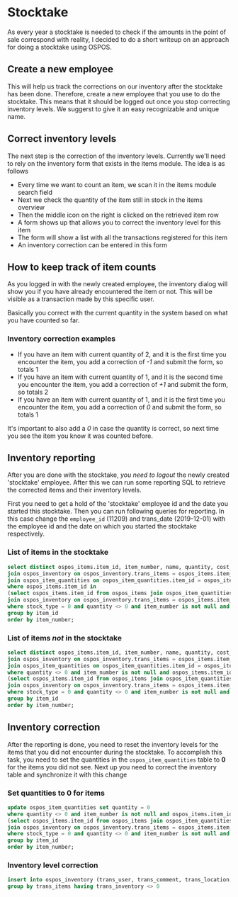 # Stocktake
As every year a stocktake is needed to check if the amounts in the point of sale correspond with reality, I decided to do a short writeup on an approach for doing a stocktake using OSPOS.

## Create a new employee
This will help us track the corrections on our inventory after the stocktake has been done. Therefore, create a new employee that you use to do the stocktake. This means that it should be logged out once you stop correcting inventory levels. We suggerst to give it an easy recognizable and unique name.

## Correct inventory levels
The next step is the correction of the inventory levels. Currently we'll need to rely on the inventory form that exists in the items module. The idea is as follows

* Every time we want to count an item, we scan it in the items module search field
* Next we check the quantity of the item still in stock in the items overview
* Then the middle icon on the right is clicked on the retrieved item row
* A form shows up that allows you to correct the inventory level for this item
* The form will show a list with all the transactions registered for this item
* An inventory correction can be entered in this form

## How to keep track of item counts
As you logged in with the newly created employee, the inventory dialog will show you if you have already encountered the item or not. This will be visible as a transaction made by this specific user.

Basically you correct with the current quantity in the system based on what you have counted so far.

### Inventory correction examples
* If you have an item with current quantity of 2, and it is the first time you encounter the item, you add a correction of *-1* and submit the form, so totals 1
* If you have an item with current quantity of 1, and it is the second time you encounter the item, you add a correction of *+1* and submit the form, so totals 2
* If you have an item with current quantity of 1, and it is the first time you encounter the item, you add a correction of *0* and submit the form, so totals 1

It's important to also add a *0* in case the quantity is correct, so next time you see the item you know it was counted before.

## Inventory reporting
After you are done with the stocktake, *you need to logout* the newly created 'stocktake' employee. After this we can run some reporting SQL to retrieve the corrected items and their inventory levels.

First you need to get a hold of the 'stocktake' employee id and the date you started this stocktake. Then you can run following queries for reporting. In this case change the `employee_id` (11209) and trans_date (2019-12-01) with the employee id and the date on which you started the stocktake respectively.

### List of items in the stocktake
~~~~sql
select distinct ospos_items.item_id, item_number, name, quantity, cost_price, unit_price, min(trans_date) as first_buy from ospos_items 
join ospos_inventory on ospos_inventory.trans_items = ospos_items.item_id 
join ospos_item_quantities on ospos_item_quantities.item_id = ospos_items.item_id 
where ospos_items.item_id in 
(select ospos_items.item_id from ospos_items join ospos_item_quantities on ospos_item_quantities.item_id = ospos_items.item_id 
join ospos_inventory on ospos_inventory.trans_items = ospos_items.item_id 
where stock_type = 0 and quantity <> 0 and item_number is not null and deleted = 0 and ospos_items.item_id and trans_user = 11209 and trans_date > date('2019-12-01') order by item_number) 
group by item_id 
order by item_number;
~~~~

### List of items *not* in the stocktake
~~~~sql
select distinct ospos_items.item_id, item_number, name, quantity, cost_price, unit_price, min(trans_date) as first_buy from ospos_items 
join ospos_inventory on ospos_inventory.trans_items = ospos_items.item_id 
join ospos_item_quantities on ospos_item_quantities.item_id = ospos_items.item_id 
where quantity <> 0 and item_number is not null and ospos_items.item_id not in 
(select ospos_items.item_id from ospos_items join ospos_item_quantities on ospos_item_quantities.item_id = ospos_items.item_id 
join ospos_inventory on ospos_inventory.trans_items = ospos_items.item_id 
where stock_type = 0 and quantity <> 0 and item_number is not null and deleted = 0 and ospos_items.item_id and trans_user = 11209 and trans_date > date('2019-12-01') order by item_number) 
group by item_id 
order by item_number;
~~~~

## Inventory correction
After the reporting is done, you need to reset the inventory levels for the items that you did not encounter during the stocktake. To accomplish this task, you need to set the quantities in the `ospos_item_quantities` table to **0** for the items you did not see. Next up you need to correct the inventory table and synchronize it with this change

### Set quantities to 0 for items
~~~~sql
update ospos_item_quantities set quantity = 0
where quantity <> 0 and item_number is not null and ospos_items.item_id not in 
(select ospos_items.item_id from ospos_items join ospos_item_quantities on ospos_item_quantities.item_id = ospos_items.item_id 
join ospos_inventory on ospos_inventory.trans_items = ospos_items.item_id 
where stock_type = 0 and quantity <> 0 and item_number is not null and deleted = 0 and ospos_items.item_id and trans_user = 11209 and trans_date > date('2019-12-01') order by item_number) 
group by item_id 
order by item_number;
~~~~
### Inventory level correction
~~~~sql
insert into ospos_inventory (trans_user, trans_comment, trans_location, trans_inventory, trans_items) select 11209, 'Inventory autocorrection', 1, (quantity - sum(trans_inventory)) as trans_inventory, item_id from ospos_item_quantities join ospos_inventory on item_id = trans_items
group by trans_items having trans_inventory <> 0
~~~~


